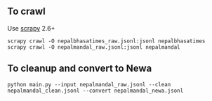 ## To crawl
Use [scrapy](https://github.com/scrapy/scrapy) 2.6+ 


    scrapy crawl -O nepalbhasatimes_raw.jsonl:jsonl nepalbhasatimes
    scrapy crawl -O nepalmandal_raw.jsonl:jsonl nepalmandal

## To cleanup and convert to Newa

    python main.py --input nepalmandal_raw.jsonl --clean nepalmandal_clean.jsonl --convert nepalmandal_newa.jsonl